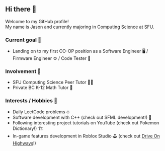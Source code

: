 ## Hi there 👋

Welcome to my GitHub profile!  
My name is Jason and currently majoring in Computing Science at SFU.

### Current goal 🎯
- Landing on to my first CO-OP position as a Software Engineer 🖥️ / Firmware Engineer ⚙️ / Code Tester 📝

### Involvement 🏢
- SFU Computing Science Peer Tutor 🧑‍🏫
- Private BC K-12 Math Tutor 📏

### Interests / Hobbies 🎲
- Daily LeetCode problems 🔥
- Software development with C++ (check out SFML development!) 🔧
- Following interesting project tutorials on YouTube (check out Pokemon Dictionary!) 🏗️ 
- In-game features development in Roblox Studio 🕹️ (check out [Drive On Highways](https://www.roblox.com/games/4566564383/Drive-on-Highways-ALPHA)!)
 
<!-- 
**junybike/junybike** is a ✨ _special_ ✨ repository because its `README.md` (this file) appears on your GitHub profile.

Here are some ideas to get you started:

- 🔭 I’m currently working on ...
- 🌱 I’m currently learning ...
- 👯 I’m looking to collaborate on ...
- 🤔 I’m looking for help with ...
- 💬 Ask me about ...
- 📫 How to reach me: ...
- 😄 Pronouns: ...
- ⚡ Fun fact: ...
-->
